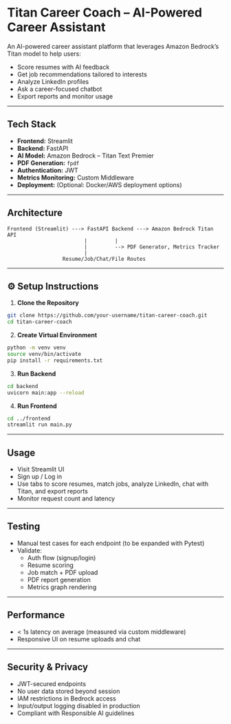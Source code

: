 #  Titan Career Coach – AI-Powered Career Assistant

An AI-powered career assistant platform that leverages Amazon Bedrock’s Titan model to help users:
- Score resumes with AI feedback
- Get job recommendations tailored to interests
- Analyze LinkedIn profiles
- Ask a career-focused chatbot
- Export reports and monitor usage

---

##  Tech Stack

- **Frontend:** Streamlit
- **Backend:** FastAPI
- **AI Model:** Amazon Bedrock – Titan Text Premier
- **PDF Generation:** `fpdf`
- **Authentication:** JWT
- **Metrics Monitoring:** Custom Middleware
- **Deployment:** (Optional: Docker/AWS deployment options)

---

##  Architecture

```
Frontend (Streamlit) ---> FastAPI Backend ---> Amazon Bedrock Titan API
                         |         |
                         |         --> PDF Generator, Metrics Tracker
                         |
                  Resume/Job/Chat/File Routes
```

---

## ⚙️ Setup Instructions

1. **Clone the Repository**
```bash
git clone https://github.com/your-username/titan-career-coach.git
cd titan-career-coach
```

2. **Create Virtual Environment**
```bash
python -m venv venv
source venv/bin/activate
pip install -r requirements.txt
```

3. **Run Backend**
```bash
cd backend
uvicorn main:app --reload
```

4. **Run Frontend**
```bash
cd ../frontend
streamlit run main.py
```

---

##  Usage

- Visit Streamlit UI
- Sign up / Log in
- Use tabs to score resumes, match jobs, analyze LinkedIn, chat with Titan, and export reports
- Monitor request count and latency

---

##  Testing

- Manual test cases for each endpoint (to be expanded with Pytest)
- Validate:
  - Auth flow (signup/login)
  - Resume scoring
  - Job match + PDF upload
  - PDF report generation
  - Metrics graph rendering

---

##  Performance

- < 1s latency on average (measured via custom middleware)
- Responsive UI on resume uploads and chat

---

##  Security & Privacy

- JWT-secured endpoints
- No user data stored beyond session
- IAM restrictions in Bedrock access
- Input/output logging disabled in production
- Compliant with Responsible AI guidelines


